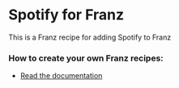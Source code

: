 # Spotify for Franz
This is a Franz recipe for adding Spotify to Franz

### How to create your own Franz recipes:
* [Read the documentation](https://github.com/meetfranz/plugins)
